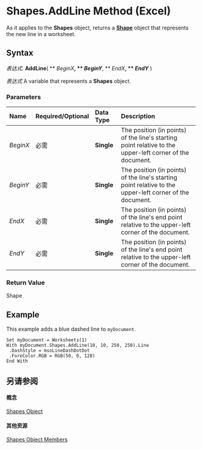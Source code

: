 
# Shapes.AddLine Method (Excel)

As it applies to the  **Shapes** object, returns a **[Shape](8f01fcd1-b7d9-5216-2de5-40fb6648a403.md)** object that represents the new line in a worksheet.


## Syntax

 _表达式_. **AddLine**( ** _BeginX_**, ** _BeginY_**, ** _EndX_**, ** _EndY_** )

 _表达式_ A variable that represents a **Shapes** object.


### Parameters



|**Name**|**Required/Optional**|**Data Type**|**Description**|
|:-----|:-----|:-----|:-----|
| _BeginX_|必需|**Single**|The position (in points) of the line's starting point relative to the upper-left corner of the document.|
| _BeginY_|必需|**Single**|The position (in points) of the line's starting point relative to the upper-left corner of the document.|
| _EndX_|必需|**Single**|The position (in points) of the line's end point relative to the upper-left corner of the document.|
| _EndY_|必需|**Single**|The position (in points) of the line's end point relative to the upper-left corner of the document.|

### Return Value

Shape


## Example

This example adds a blue dashed line to  `myDocument`.


```
Set myDocument = Worksheets(1) 
With myDocument.Shapes.AddLine(10, 10, 250, 250).Line 
 .DashStyle = msoLineDashDotDot 
 .ForeColor.RGB = RGB(50, 0, 128) 
End With
```


## 另请参阅


#### 概念


[Shapes Object](f9c6548c-d028-1b70-a11c-c4b45ff19177.md)
#### 其他资源


[Shapes Object Members](http://msdn.microsoft.com/library/f5d0be42-46cc-2916-8953-401e50a5cef7%28Office.15%29.aspx)